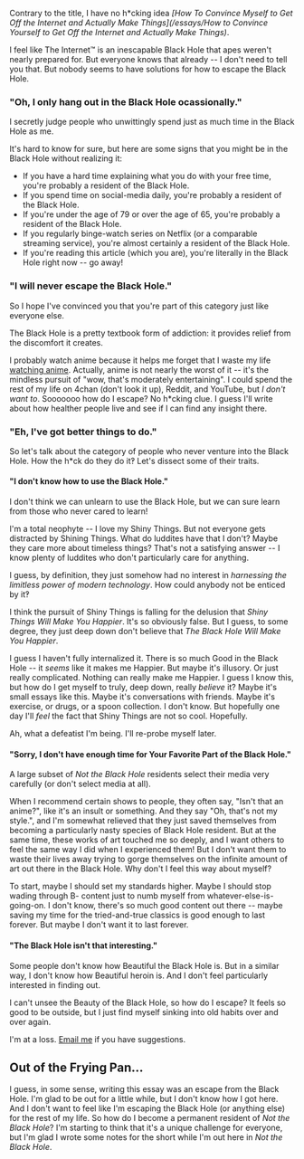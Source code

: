 
Contrary to the title, I have no h*cking idea _[How To Convince Myself to Get Off the Internet and Actually Make Things](/essays/How to Convince Yourself to Get Off the Internet and Actually Make Things)_.

I feel like The Internet™ is an inescapable Black Hole that apes weren't nearly prepared for. But everyone knows that already -- I don't need to tell you that.
But nobody seems to have solutions for how to escape the Black Hole. 


### "Oh, I only hang out in the Black Hole ocassionally."

I secretly judge people who unwittingly spend just as much time in the Black Hole as me.

It's hard to know for sure, but here are some signs that you might be in the Black Hole without realizing it:
- If you have a hard time explaining what you do with your free time, you're probably a resident of the Black Hole.
- If you spend time on social-media daily, you're probably a resident of the Black Hole.
- If you're under the age of 79 or over the age of 65, you're probably a resident of the Black Hole.
- If you regularly binge-watch series on Netflix (or a comparable streaming service), you're almost certainly a resident of the Black Hole.
- If you're reading this article (which you are), you're literally in the Black Hole right now -- go away!


### "I will never escape the Black Hole."

So I hope I've convinced you that you're part of this category just like everyone else.

The Black Hole is a pretty textbook form of addiction: it provides relief from the discomfort it creates.

I probably watch anime because it helps me forget that I waste my life [watching anime](https://www.youtube.com/watch?v=psi5-7YC1g8).
Actually, anime is not nearly the worst of it -- it's the mindless pursuit of "wow, that's moderately entertaining". I could spend the rest of my life on 4chan (don't look it up), Reddit, and YouTube, but _I don't want to_. Sooooooo how do I escape? No h*cking clue. I guess I'll write about how healther people live and see if I can find any insight there.


### "Eh, I've got better things to do."

So let's talk about the category of people who never venture into the Black Hole. How the h*ck do they do it‽ Let's dissect some of their traits.

#### "I don't know how to use the Black Hole."

I don't think we can unlearn to use the Black Hole, but we can sure learn from those who never cared to learn! 

I'm a total neophyte -- I love my Shiny Things. But not everyone gets distracted by Shining Things. What do luddites have that I don't? Maybe they care more about timeless things? That's not a satisfying answer -- I know plenty of luddites who don't particularly care for anything.

I guess, by definition, they just somehow had no interest in _harnessing the limitless power of modern technology_. How could anybody not be enticed by it‽

I think the pursuit of Shiny Things is falling for the delusion that _Shiny Things Will Make You Happier_. It's so obviously false. But I guess, to some degree, they just deep down don't believe that _The Black Hole Will Make You Happier_.

I guess I haven't fully internalized it. There is so much Good in the Black Hole -- it _seems_ like it makes me Happier. But maybe it's illusory. Or just really complicated. Nothing can really make me Happier. I guess I know this, but how do I get myself to truly, deep down, really _believe_ it? Maybe it's small essays like this. Maybe it's conversations with friends. Maybe it's exercise, or drugs, or a spoon collection. I don't know. But hopefully one day I'll _feel_ the fact that Shiny Things are not so cool. Hopefully.

Ah, what a defeatist I'm being. I'll re-probe myself later.

#### "Sorry, I don't have enough time for Your Favorite Part of the Black Hole."

A large subset of _Not the Black Hole_ residents select their media very carefully (or don't select media at all).

When I recommend certain shows to people, they often say, "Isn't that an anime?", like it's an insult or something. And they say "Oh, that's not my style.", and I'm somewhat relieved that they just saved themselves from becoming a particularly nasty species of Black Hole resident. But at the same time, these works of art touched me so deeply, and I want others to feel the same way I did when I experienced them! But I don't want them to waste their lives away trying to gorge themselves on the infinite amount of art out there in the Black Hole. Why don't I feel this way about myself?

To start, maybe I should set my standards higher. Maybe I should stop wading through B- content just to numb myself from whatever-else-is-going-on. I don't know, there's so much good content out there -- maybe saving my time for the tried-and-true classics is good enough to last forever. But maybe I don't want it to last forever.

#### "The Black Hole isn't that interesting."

Some people don't know how Beautiful the Black Hole is. But in a similar way, I don't know how Beautiful heroin is. And I don't feel particularly interested in finding out.

I can't unsee the Beauty of the Black Hole, so how do I escape? It feels so good to be outside, but I just find myself sinking into old habits over and over again.

I'm at a loss. [Email me](mailto:taylorsarrafian@gmail.com) if you have suggestions.


## Out of the Frying Pan...

I guess, in some sense, writing this essay was an escape from the Black Hole. I'm glad to be out for a little while, but I don't know how I got here. And I don't want to feel like I'm escaping the Black Hole (or anything else) for the rest of my life. So how do I become a permanent resident of _Not the Black Hole_? I'm starting to think that it's a unique challenge for everyone, but I'm glad I wrote some notes for the short while I'm out here in _Not the Black Hole_.
